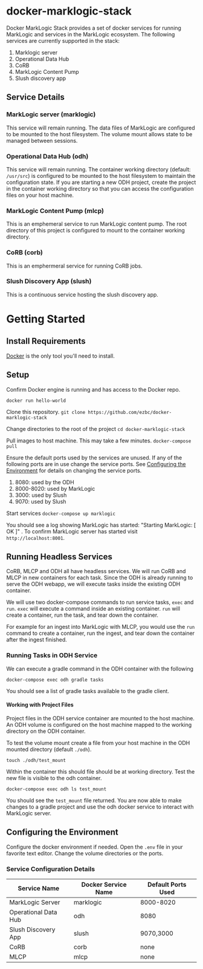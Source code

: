 # docker-marklogic-stack

Docker MarkLogic Stack provides a set of docker services for running MarkLogic and services in the MarkLogic ecosystem. The following services are currently supported in the stack:

1. Marklogic server
1. Operational Data Hub
1. CoRB
1. MarkLogic Content Pump
1. Slush discovery app

## Service Details

### MarkLogic server (marklogic)

This service will remain running. The data files of MarkLogic are configured to be mounted to the host filesystem.
The volume mount allows state to be managed between sessions.

### Operational Data Hub (odh)

This service will remain running. The container working directory (default: `/usr/src`) is configured to be mounted to the host filesystem to maintain the configuration state. If you are starting a new ODH project, create the project in the container working directory so that you can access the configuration files on your host machine.

### MarkLogic Content Pump (mlcp)

This is an emphemeral service to run MarkLogic content pump. The root directory of this project is configured to mount to the container working directory.

### CoRB (corb)

This is an emphermeral service for running CoRB jobs.

### Slush Discovery App (slush)

This is a continuous service hosting the slush discovery app. 

# Getting Started

## Install Requirements

[Docker](https://docs.docker.com/install/) is the only tool you'll need to install.

## Setup

Confirm Docker engine is running and has access to the Docker repo.

`docker run hello-world`

Clone this repository.
`git clone https://github.com/ezbc/docker-marklogic-stack`

Change directories to the root of the project
`cd docker-marklogic-stack`

Pull images to host machine. This may take a few minutes.
`docker-compose pull`

Ensure the default ports used by the services are unused. 
If any of the following ports are in use change the service ports. 
See [Configuring the Environment](#configuring-the-environment) 
for details on changing the service ports.
1. 8080: used by the ODH
1. 8000-8020: used by MarkLogic
1. 3000: used by Slush
1. 9070: used by Slush

Start services
`docker-compose up marklogic`

You should see a log showing MarkLogic has started: "Starting MarkLogic: [  OK  ]" . 
To confirm MarkLogic server has started visit `http://localhost:8001`.

## Running Headless Services

CoRB, MLCP and ODH all have headless services. We will run CoRB and MLCP 
in new containers for each task. Since the ODH is already running to 
serve the ODH webapp, we will execute tasks inside the existing ODH container.

We will use two docker-compose commands to run service tasks, `exec` and 
`run`. `exec` will execute a command inside an existing container.
`run` will create a container, run the task, and tear down the container.

For example for an ingest into MarkLogic with MLCP, you would use the
`run` command to create a container, run the ingest,
and tear down the container after the ingest finished.

### Running Tasks in ODH Service

We can execute a gradle command in the ODH container with the following

`docker-compose exec odh gradle tasks`

You should see a list of gradle tasks available to the gradle client.

#### Working with Project Files

Project files in the ODH service container are mounted to the host machine.
An ODH volume is configured on the host machine mapped to the working 
directory on the ODH container.

To test the volume mount create a file from your host machine in
the ODH mounted directory (default `./odh`).

`touch ./odh/test_mount`

Within the container this should file should be at working directory.
Test the new file is visible to the odh container.

`docker-compose exec odh ls test_mount`

You should see the `test_mount` file returned. You are now able to make changes
to a gradle project and use the odh docker service to interact with MarkLogic server.

## Configuring the Environment

Configure the docker environment if needed. Open the `.env` file in your favorite text editor. 
Change the volume directories or the ports. 

### Service Configuration Details
|Service Name|Docker Service Name|Default Ports Used|
|------------|-------------------|------------------|
|MarkLogic Server|marklogic|8000-8020 |
|Operational Data Hub|odh|8080|
|Slush Discovery App|slush|9070,3000|
|CoRB|corb|none|
|MLCP|mlcp|none|
